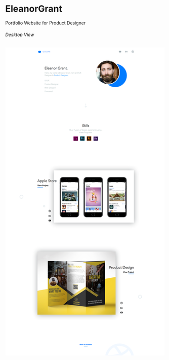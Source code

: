 # EleanorGrant
Portfolio Website for Product Designer

###### Desktop View

<p align="center">
  <img src="images/preview.png" width="auto" height="auto" />
</p>
